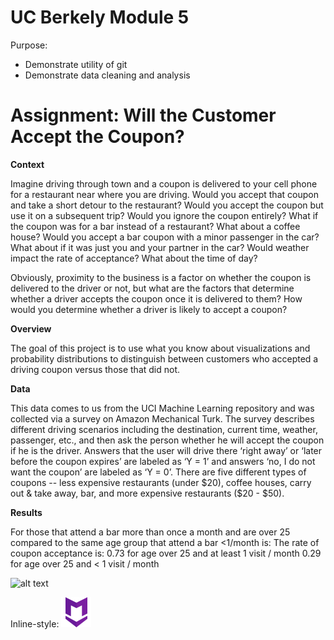 # UC Berkely Module 5

Purpose:
* Demonstrate utility of git
* Demonstrate data cleaning and analysis

# Assignment: Will the Customer Accept the Coupon?

**Context**

Imagine driving through town and a coupon is delivered to your cell phone for a restaurant near where you are driving. Would you accept that coupon and take a short detour to the restaurant? Would you accept the coupon but use it on a subsequent trip? Would you ignore the coupon entirely? What if the coupon was for a bar instead of a restaurant? What about a coffee house? Would you accept a bar coupon with a minor passenger in the car? What about if it was just you and your partner in the car? Would weather impact the rate of acceptance? What about the time of day?

Obviously, proximity to the business is a factor on whether the coupon is delivered to the driver or not, but what are the factors that determine whether a driver accepts the coupon once it is delivered to them? How would you determine whether a driver is likely to accept a coupon?

**Overview**

The goal of this project is to use what you know about visualizations and probability distributions to distinguish between customers who accepted a driving coupon versus those that did not.

**Data**

This data comes to us from the UCI Machine Learning repository and was collected via a survey on Amazon Mechanical Turk. The survey describes different driving scenarios including the destination, current time, weather, passenger, etc., and then ask the person whether he will accept the coupon if he is the driver. Answers that the user will drive there ‘right away’ or ‘later before the coupon expires’ are labeled as ‘Y = 1’ and answers ‘no, I do not want the coupon’ are labeled as ‘Y = 0’.  There are five different types of coupons -- less expensive restaurants (under \$20), coffee houses, carry out & take away, bar, and more expensive restaurants (\$20 - $50).


**Results**

For those that attend a bar more than once a month and are over 25 compared to the same age group that attend a bar <1/month is:
The rate of coupon acceptance is:
	0.73 for age over 25 and at least 1 visit / month
	0.29 for age over 25 and < 1 visit / month

![alt text]('https://github.com/SirMadness/UCB_AI_ML/blob/f3d7e214ac96147d56584357fd20fbd17f1dfea6/Module_5/images/Rate_25years_1barVisit.png')



Inline-style: 
![alt text](https://github.com/adam-p/markdown-here/raw/master/src/common/images/icon48.png "Logo Title Text 1")


